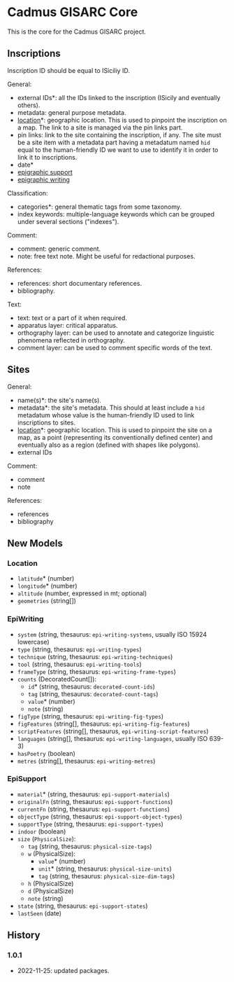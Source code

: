 # Cadmus GISARC Core

This is the core for the Cadmus GISARC project.

## Inscriptions

Inscription ID should be equal to ISiciliy ID.

General:

- external IDs\*: all the IDs linked to the inscription (ISicily and eventually others).
- metadata: general purpose metadata.
- [location](#location)\*: geographic location. This is used to pinpoint the inscription on a map. The link to a site is managed via the pin links part.
- pin links: link to the site containing the inscription, if any. The site must be a site item with a metadata part having a metadatum named `hid` equal to the human-friendly ID we want to use to identify it in order to link it to inscriptions.
- date\*
- [epigraphic support](#episupport)
- [epigraphic writing](#epiwriting)

Classification:

- categories\*: general thematic tags from some taxonomy.
- index keywords: multiple-language keywords which can be grouped under several sections ("indexes").

Comment:

- comment: generic comment.
- note: free text note. Might be useful for redactional purposes.

References:

- references: short documentary references.
- bibliography.

Text:

- text: text or a part of it when required.
- apparatus layer: critical apparatus.
- orthography layer: can be used to annotate and categorize linguistic phenomena reflected in orthography.
- comment layer: can be used to comment specific words of the text.

## Sites

General:

- name(s)\*: the site's name(s).
- metadata\*: the site's metadata. This should at least include a `hid` metadatum whose value is the human-friendly ID used to link inscriptions to sites.
- [location](#location)\*: geographic location. This is used to pinpoint the site on a map, as a point (representing its conventionally defined center) and eventually also as a region (defined with shapes like polygons).
- external IDs

Comment:

- comment
- note

References:

- references
- bibliography

## New Models

### Location

- `latitude`\* (number)
- `longitude`\* (number)
- `altitude` (number, expressed in mt; optional)
- `geometries` (string[])

### EpiWriting

- `system` (string, thesaurus: `epi-writing-systems`, usually ISO 15924 lowercase)
- `type` (string, thesaurus: `epi-writing-types`)
- `technique` (string, thesaurus: `epi-writing-techniques`)
- `tool` (string, thesaurus: `epi-writing-tools`)
- `frameType` (string, thesaurus: `epi-writing-frame-types`)
- `counts` (DecoratedCount[]):
  - `id`\* (string, thesaurus: `decorated-count-ids`)
  - `tag` (string, thesaurus: `decorated-count-tags`)
  - `value`\* (number)
  - `note` (string)
- `figType` (string, thesaurus: `epi-writing-fig-types`)
- `figFeatures` (string[], thesaurus: `epi-writing-fig-features`)
- `scriptFeatures` (string[], thesaurus, `epi-writing-script-features`)
- `languages` (string[], thesaurus: `epi-writing-languages`, usually ISO 639-3)
- `hasPoetry` (boolean)
- `metres` (string[], thesaurus: `epi-writing-metres`)

### EpiSupport

- `material`\* (string, thesaurus: `epi-support-materials`)
- `originalFn` (string, thesaurus: `epi-support-functions`)
- `currentFn` (string, thesaurus: `epi-support-functions`)
- `objectType` (string, thesaurus: `epi-support-object-types`)
- `supportType` (string, thesaurus: `epi-support-types`)
- `indoor` (boolean)
- `size` (`PhysicalSize`):
  - `tag` (string, thesaurus: `physical-size-tags`)
  - `w` (PhysicalSize):
    - `value`\* (number)
    - `unit`\* (string, thesaurus: `physical-size-units`)
    - `tag` (string, thesaurus: `physical-size-dim-tags`)
  - `h` (PhysicalSize)
  - `d` (PhysicalSize)
  - `note` (string)
- `state` (string, thesaurus: `epi-support-states`)
- `lastSeen` (date)

## History

### 1.0.1

- 2022-11-25: updated packages.

